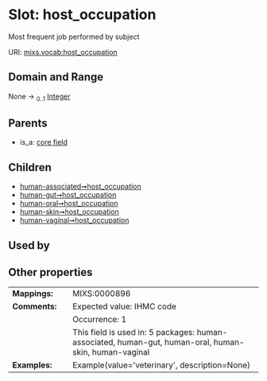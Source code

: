 
# Slot: host_occupation


Most frequent job performed by subject

URI: [mixs.vocab:host_occupation](https://w3id.org/mixs/vocab/host_occupation)


## Domain and Range

None &#8594;  <sub>0..1</sub> [Integer](types/Integer.md)

## Parents

 *  is_a: [core field](core_field.md)

## Children

 *  [human-associated➞host_occupation](human_associated_host_occupation.md)
 *  [human-gut➞host_occupation](human_gut_host_occupation.md)
 *  [human-oral➞host_occupation](human_oral_host_occupation.md)
 *  [human-skin➞host_occupation](human_skin_host_occupation.md)
 *  [human-vaginal➞host_occupation](human_vaginal_host_occupation.md)

## Used by


## Other properties

|  |  |  |
| --- | --- | --- |
| **Mappings:** | | MIXS:0000896 |
| **Comments:** | | Expected value: IHMC code |
|  | | Occurrence: 1 |
|  | | This field is used in: 5 packages: human-associated, human-gut, human-oral, human-skin, human-vaginal |
| **Examples:** | | Example(value='veterinary', description=None) |

